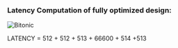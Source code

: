 ### Latency Computation of fully optimized design:

![Bitonic](https://github.com/mediroozmeh/Bitonic-Sorting/blob/master/Figures/latency.jpg)

LATENCY = 512 + 512 + 513 + 66600 + 514 +513




